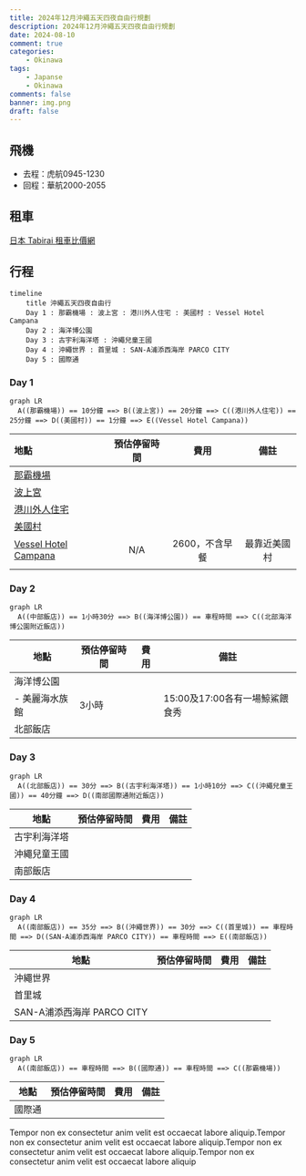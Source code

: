 ```yaml
---
title: 2024年12月沖繩五天四夜自由行規劃
description: 2024年12月沖繩五天四夜自由行規劃
date: 2024-08-10
comment: true
categories:
    - Okinawa
tags:
    - Japanse
    - Okinawa
comments: false
banner: img.png
draft: false
---
```


## 飛機

- 去程：虎航0945-1230
- 回程：華航2000-2055

## 租車

[日本 Tabirai 租車比價網](https://tc.tabirai.net/car/okinawa/)

## 行程

``` mermaid
timeline
    title 沖繩五天四夜自由行
    Day 1 : 那霸機場 : 波上宮 : 港川外人住宅 : 美國村 : Vessel Hotel Campana
    Day 2 : 海洋博公園
    Day 3 : 古宇利海洋塔 : 沖繩兒童王國
    Day 4 : 沖繩世界 : 首里城 : SAN-A浦添西海岸 PARCO CITY
    Day 5 : 國際通
```

### Day 1

``` mermaid
graph LR
  A((那霸機場)) == 10分鐘 ==> B((波上宮)) == 20分鐘 ==> C((港川外人住宅)) == 25分鐘 ==> D((美國村)) == 1分鐘 ==> E((Vessel Hotel Campana))
```

 | 地點                                                              | 預估停留時間 |      費用      |     備註     |
 | :---------------------------------------------------------------- | :----------: | :------------: | :----------: |
 | [那霸機場](https://maps.app.goo.gl/GQ1ZGzHTqF1LeNj77)             |              |                |              |
 | [波上宮](https://maps.app.goo.gl/ECtPmBpXF3wF51H98)               |              |                |              |
 | [港川外人住宅](https://maps.app.goo.gl/JEaEaJqGguiBzboK8)         |              |                |              |
 | [美國村](https://maps.app.goo.gl/zWJyasgLXc2qhLKU8)               |              |                |              |
 | [Vessel Hotel Campana](https://maps.app.goo.gl/RYRJQNYJm6sff43p9) |     N/A      | 2600，不含早餐 | 最靠近美國村 |
 |                                                                   |              |                |              |

### Day 2

``` mermaid
graph LR
  A((中部飯店)) == 1小時30分 ==> B((海洋博公園)) == 車程時間 ==> C((北部海洋博公園附近飯店))
```

 | 地點           | 預估停留時間 | 費用 | 備註                           |
 | -------------- | ------------ | ---- | ------------------------------ |
 | 海洋博公園     |              |      |                                |
 | - 美麗海水族館 | 3小時        |      | 15:00及17:00各有一場鯨鯊餵食秀 |
 | 北部飯店       |              |      |                                |

### Day 3

``` mermaid
graph LR
  A((北部飯店)) == 30分 ==> B((古宇利海洋塔)) == 1小時10分 ==> C((沖繩兒童王國)) == 40分鐘 ==> D((南部國際通附近飯店))
```

 | 地點         | 預估停留時間 |  費用   | 備註 |
 | ------------ | ------------ | --- | ---- |
 | 古宇利海洋塔 |              |     |      |
 | 沖繩兒童王國 |              |     |      |
 | 南部飯店     |              |     |      |

### Day 4

``` mermaid
graph LR
  A((南部飯店)) == 35分 ==> B((沖繩世界)) == 30分 ==> C((首里城)) == 車程時間 ==> D((SAN-A浦添西海岸 PARCO CITY)) == 車程時間 ==> E((南部飯店))
```

 | 地點                       | 預估停留時間 | 費用    | 備註 |
 | -------------------------- | ------------ | --- | ---- |
 | 沖繩世界                   |              |     |      |
 | 首里城                     |              |     |      |
 | SAN-A浦添西海岸 PARCO CITY |              |     |      |

### Day 5

``` mermaid
graph LR
  A((南部飯店)) == 車程時間 ==> B((國際通)) == 車程時間 ==> C((那霸機場))
```

 | 地點   | 預估停留時間 | 費用    | 備註 |
 | ------ | ------------ | --- | ---- |
 | 國際通 |              |     |      |

Tempor non ex consectetur anim velit est occaecat labore aliquip.Tempor non ex consectetur anim velit est occaecat labore aliquip.Tempor non ex consectetur anim velit est occaecat labore aliquip.Tempor non ex consectetur anim velit est occaecat labore aliquip